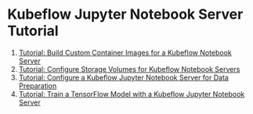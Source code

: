 # Kubeflow Jupyter Notebook Server Tutorial
1. [Tutorial: Build Custom Container Images for a Kubeflow Notebook Server](https://thenewstack.io/tutorial-build-custom-container-images-for-a-kubeflow-notebook-server/)
2. [Tutorial: Configure Storage Volumes for Kubeflow Notebook Servers](https://thenewstack.io/tutorial-configure-storage-volumes-for-kubeflow-notebook-servers/)
3. [Tutorial: Configure a Kubeflow Jupyter Notebook Server for Data Preparation](https://thenewstack.io/configure-a-kubeflow-jupyter-notebook-server-for-data-preparation/)
4. [Tutorial: Train a TensorFlow Model with a Kubeflow Jupyter Notebook Server](https://thenewstack.io/train-a-tensorflow-model-with-a-kubeflow-jupyter-notebook-server/)



